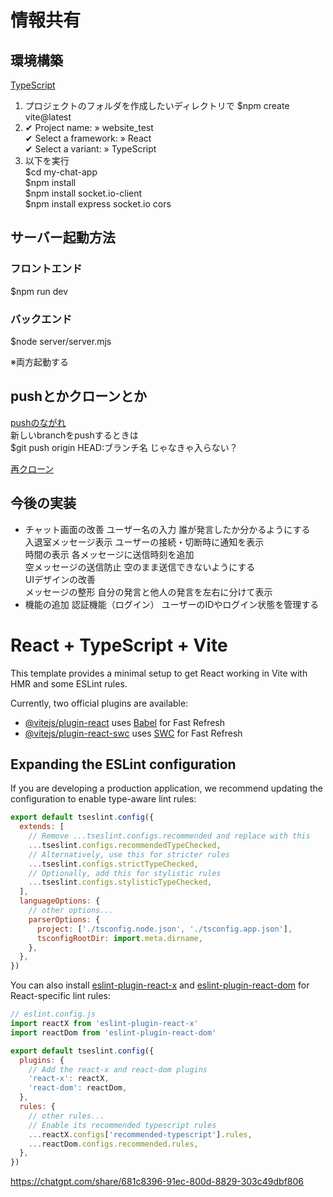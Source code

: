 # 情報共有

## 環境構築
[TypeScript][def3]

1. プロジェクトのフォルダを作成したいディレクトリで $npm create vite@latest<br>
2. ✔ Project name: » website_test<br>
  ✔ Select a framework: » React<br>
  ✔ Select a variant: » TypeScript<br>
3. 以下を実行<br>
  $cd my-chat-app<br>
  $npm install<br>
  $npm install socket.io-client<br>
  $npm install express socket.io cors<br>

## サーバー起動方法
### フロントエンド
$npm run dev
### バックエンド
$node server/server.mjs

※両方起動する

## pushとかクローンとか
[pushのながれ][def2]　<br>
新しいbranchをpushするときは<br>
$git push origin HEAD:ブランチ名
じゃなきゃ入らない？

[再クローン][def]

## 今後の実装
- チャット画面の改善
ユーザー名の入力	誰が発言したか分かるようにする<br>
入退室メッセージ表示	ユーザーの接続・切断時に通知を表示<br>
時間の表示	各メッセージに送信時刻を追加<br>
空メッセージの送信防止	空のまま送信できないようにする<br>
UIデザインの改善<br>
メッセージの整形	自分の発言と他人の発言を左右に分けて表示<br>
- 機能の追加
認証機能（ログイン）	ユーザーのIDやログイン状態を管理する<br>



[def]: https://qiita.com/hellhellmymy/items/b30db8e6ff6cdad9efcd
[def2]: https://qiita.com/nt-7/items/c5ea999a2638e03ee418
[def3]: https://qiita.com/ochiochi/items/efdaa0ae7d8c972c8103
[def4]: https://chatgpt.com/share/68132de3-48a4-8003-be83-c0e22c0206d2



# React + TypeScript + Vite

This template provides a minimal setup to get React working in Vite with HMR and some ESLint rules.

Currently, two official plugins are available:

- [@vitejs/plugin-react](https://github.com/vitejs/vite-plugin-react/blob/main/packages/plugin-react) uses [Babel](https://babeljs.io/) for Fast Refresh
- [@vitejs/plugin-react-swc](https://github.com/vitejs/vite-plugin-react/blob/main/packages/plugin-react-swc) uses [SWC](https://swc.rs/) for Fast Refresh

## Expanding the ESLint configuration

If you are developing a production application, we recommend updating the configuration to enable type-aware lint rules:

```js
export default tseslint.config({
  extends: [
    // Remove ...tseslint.configs.recommended and replace with this
    ...tseslint.configs.recommendedTypeChecked,
    // Alternatively, use this for stricter rules
    ...tseslint.configs.strictTypeChecked,
    // Optionally, add this for stylistic rules
    ...tseslint.configs.stylisticTypeChecked,
  ],
  languageOptions: {
    // other options...
    parserOptions: {
      project: ['./tsconfig.node.json', './tsconfig.app.json'],
      tsconfigRootDir: import.meta.dirname,
    },
  },
})
```

You can also install [eslint-plugin-react-x](https://github.com/Rel1cx/eslint-react/tree/main/packages/plugins/eslint-plugin-react-x) and [eslint-plugin-react-dom](https://github.com/Rel1cx/eslint-react/tree/main/packages/plugins/eslint-plugin-react-dom) for React-specific lint rules:

```js
// eslint.config.js
import reactX from 'eslint-plugin-react-x'
import reactDom from 'eslint-plugin-react-dom'

export default tseslint.config({
  plugins: {
    // Add the react-x and react-dom plugins
    'react-x': reactX,
    'react-dom': reactDom,
  },
  rules: {
    // other rules...
    // Enable its recommended typescript rules
    ...reactX.configs['recommended-typescript'].rules,
    ...reactDom.configs.recommended.rules,
  },
})
```

https://chatgpt.com/share/681c8396-91ec-800d-8829-303c49dbf806
